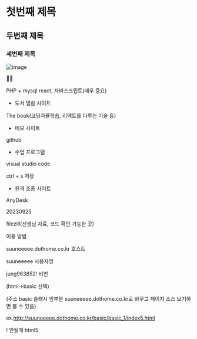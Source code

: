 # 첫번째 제목
## 두번째 제목
### 세번째 제목

![image](https://github.com/gogoringhye/basic/assets/145514996/fa8eeeee-318f-45b6-803a-e7f221e63898)

🧟‍♀️

PHP + mysql react, 자바스크립트(매우 중요)


- 도서 열람 사이트


The book(코딩자율학습, 리액트를 다루는 기술 등)


- 메모 사이트


github 


- 수업 프로그램 


visual studio code

ctrl + s 저장

- 원격 조종 사이트


AnyDesk 

20230925

filezill(선생님 자료, 코드 확인 가능한 곳)

이용 방법

suuneeeee.dothome.co.kr 호스트


suuneeeee 사용자명


jung963852! 비번


(html->basic 선택)

(주소 basic 슬래시 앞부분 suuneeeee.dothome.co.kr로 바꾸고 페이지 소스 보기하면 볼 수 있음)

ex.http://suuneeeee.dothome.co.kr/basic/basic_1/index5.html

! 안될때 html5
